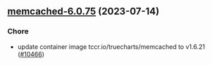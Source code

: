 

## [memcached-6.0.75](https://github.com/truecharts/charts/compare/memcached-6.0.74...memcached-6.0.75) (2023-07-14)

### Chore

- update container image tccr.io/truecharts/memcached to v1.6.21 ([#10466](https://github.com/truecharts/charts/issues/10466))
  
  